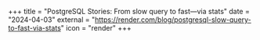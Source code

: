 +++
title = "PostgreSQL Stories: From slow query to fast—via stats"
date = "2024-04-03"
external = "https://render.com/blog/postgresql-slow-query-to-fast-via-stats"
icon = "render"
+++

